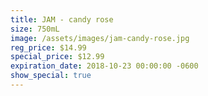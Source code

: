 ```yaml
---
title: JAM - candy rose
size: 750mL
image: /assets/images/jam-candy-rose.jpg
reg_price: $14.99
special_price: $12.99
expiration_date: 2018-10-23 00:00:00 -0600
show_special: true
---
```


